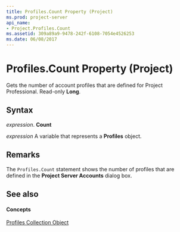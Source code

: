 ```yaml
---
title: Profiles.Count Property (Project)
ms.prod: project-server
api_name:
- Project.Profiles.Count
ms.assetid: 309a89a9-9478-242f-6108-7054e4526253
ms.date: 06/08/2017
---
```



# Profiles.Count Property (Project)

Gets the number of account profiles that are defined for Project Professional. Read-only  **Long**.


## Syntax

 _expression_. **Count**

 _expression_ A variable that represents a **Profiles** object.


## Remarks

The  `Profiles.Count` statement shows the number of profiles that are defined in the **Project Server Accounts** dialog box.


## See also


#### Concepts


[Profiles Collection Object](profiles-object-project.md)
